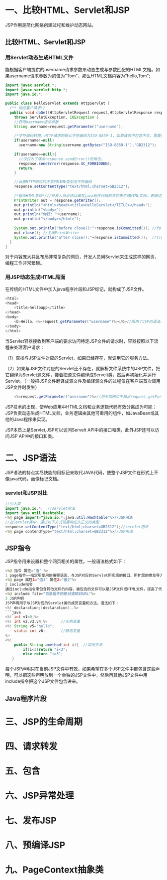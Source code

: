 # 一、比较HTML、Servlet和JSP
JSP作用是简化网络创建过程和维护动态网站。
## 比较HTML、Servlet和JSP
### 用Servlet动态生成HTML文件
能根据客户端提供的username请求参数来动态生成与参数匹配的HTML文档。如果username请求参数为的值为"Tom"，那么HTML文档内容为"hello,Tom";
```java
import javax.servlet.*;
import javax.servlet.http.*;
import java.io.*;

public class HelloServlet extends HttpServlet {
  /** 响应客户请求*/
  public void doGet(HttpServletRequest request,HttpServletResponse response)
    throws ServletException, IOException {
    //获得username请求参数 
    String username=request.getParameter("username");
    
    /*字符编码转换。HTTP请求的默认字符编码为ISO-8859-1，如果请求中包含中文，需要把它转换为GB2312中文编码。*/
    if(username!=null)
      username=new String(username.getBytes("ISO-8859-1"),"GB2312");
          
    if(username==null){
      //仅仅为了演示response.sendError()的用法。
      response.sendError(response.SC_FORBIDDEN);
      return;
    }

    //设置HTTP响应的正文的MIME类型及字符编码
    response.setContentType("text/html;charset=GB2312");
   
    /*输出HTML文档*///开发人员必须以编写java程序代码的方式来生成HTML文档，更确切的说需要通过PrintWriter对象来一行行的打印HTML文档的内容。
    PrintWriter out = response.getWriter();
    out.println("<html><head><title>HelloServlet</TITLE></head>");
    out.println("<body>");
    out.println("你好: "+username);
    out.println("</body></html>");
     
    System.out.println("before close():"+response.isCommitted()); //false
    out.close(); //关闭PrintWriter
    System.out.println("after close():"+response.isCommitted());  //true
  }
}
```
对于内容庞大并且布局非常复杂的网页，开发人员用Servlet来生成这样的网页，编程工作非常繁琐。
### 用JSP动态生成HTML局面
在传统的HTML文件中加入java程序片段和JSP标记，就构成了JSP文件。
```java
<html>
<head>
    <title>helloapp</title>
</head>
<body>
    <b>Hello，<%=request.getParameter("username")%></b>//采用了JSP的语法，作用是向网页输出request.getParameter("username")方法的返回值。
</body>
</html>
```
当Servlet容器接收到客户端的要求访问特定JSP文件的请求时，容器按照以下流程来处理客户请求：

（1）查找与JSP文件对应的Servlet，如果已经存在，就调用它的服务方法。

（2）如果与JSP文件对应的Servlet还不存在，就解析文件系统中的JSP文件，把它翻译为Servlet源文件，接着把源文件编译成Servelt类，然后再初始化并运行
Servlet。（一般把JSP文件翻译成源文件及编译源文件的过程仅在客户端首次调用JSP文件时发生）
```java
    <%=request.getParameter("username")%>//用于向网页中输出request.getParamter("username"))方法的返回值，与源代码中对应是        out.print(request.getParameter("username"));
```
JSP技术的出现，使Web应用中HTML文档和业务逻辑代码有效分离成为可能；JSP负责动态生成HTML文档，业务逻辑由其他可重用的组件，如JavaBean或其他的Java程序来实现。

JSP本质上是Servlet,JSP可以访问Servelt API中的接口和类，此外JSP还可以访问JSP API中的接口和类。
# 二、JSP语法
JSP语法的特点实尽快能的用标记来取代JAVA代码，使整个JSP文件在形式上不像java代码，而像标记文档。
### servlet和JSP对比
```java
//引入类
import java.io.*;  //servlet用法
import java.util.Hashtable;
<%@ page import="java.io.*;java.util.Hashtable"%>//JSP用法
//在Servlet类中，通过以下方式设置响应头正文的类型
response.setContentType("text/html;charset=GB2312");//servlet用法
<%@ page contendType="text/html;charset=GB2312"%>//JSP用法
```
## JSP指令
JSP指令用来设置和整个网页相关的属性，一般语法格式如下：
```java
<%@ 指令 属性="值" %>
1 page指令——指定所使用的编程语言、与JSP对应的Servlet所实现的接口、所扩展的类及导入的软件包等，语法格式如下：
<%@ page 属性1="值1" 属性2="值2"%>
2 include指令
通过include指令来包含其他文件的内容，被包含的文件可以是JSP文件或HTML文件，提高了代码的重用性，避免重复代码，提供效率，语法如下：
<%@ include file="目录组件的绝对或相对URL"%>
3 JSP声明
JSP声明用于与JSP对应的Servlet类的成员变量和方法，语法如下：
<%! declaration;[declaration]..%>
```java
<%! int v1=0;%>
<%! int v2,v3,v4;%>      //实例变量
<%! String v5="hello";
    static int v6;       //静态变量
%>
<%!
    public String amethod(int i){  //实例方法
        if(i<3)return "i<3";
        else return "i>3";
   }
```
每个JSP声明只在当前JSP文件中有效，如果希望在多个JSP文件中都包含这些声明，可以把这些声明放到一个单独的JSP文件中，然后再其他JSP文件中用include指令把这个JSP文件包含进来。
## Java程序片段





# 三、JSP的生命周期

# 四、请求转发

# 五、包含

# 六、JSP异常处理

# 七、发布JSP

# 八、预编译JSP
# 九、PageContext抽象类

